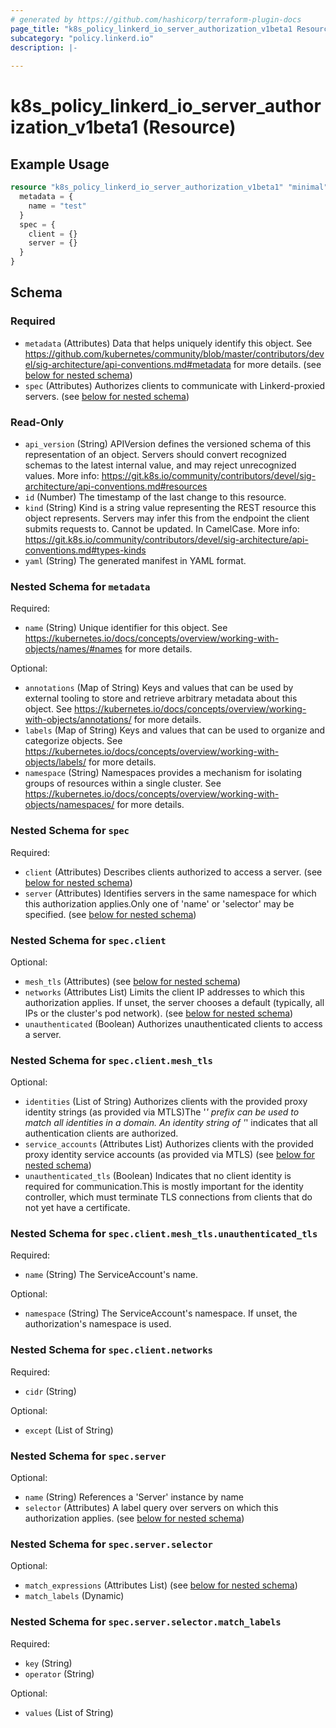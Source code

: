 ```yaml
---
# generated by https://github.com/hashicorp/terraform-plugin-docs
page_title: "k8s_policy_linkerd_io_server_authorization_v1beta1 Resource - terraform-provider-k8s"
subcategory: "policy.linkerd.io"
description: |-
  
---
```


# k8s_policy_linkerd_io_server_authorization_v1beta1 (Resource)



## Example Usage

```terraform
resource "k8s_policy_linkerd_io_server_authorization_v1beta1" "minimal" {
  metadata = {
    name = "test"
  }
  spec = {
    client = {}
    server = {}
  }
}
```

<!-- schema generated by tfplugindocs -->
## Schema

### Required

- `metadata` (Attributes) Data that helps uniquely identify this object. See https://github.com/kubernetes/community/blob/master/contributors/devel/sig-architecture/api-conventions.md#metadata for more details. (see [below for nested schema](#nestedatt--metadata))
- `spec` (Attributes) Authorizes clients to communicate with Linkerd-proxied servers. (see [below for nested schema](#nestedatt--spec))

### Read-Only

- `api_version` (String) APIVersion defines the versioned schema of this representation of an object. Servers should convert recognized schemas to the latest internal value, and may reject unrecognized values. More info: https://git.k8s.io/community/contributors/devel/sig-architecture/api-conventions.md#resources
- `id` (Number) The timestamp of the last change to this resource.
- `kind` (String) Kind is a string value representing the REST resource this object represents. Servers may infer this from the endpoint the client submits requests to. Cannot be updated. In CamelCase. More info: https://git.k8s.io/community/contributors/devel/sig-architecture/api-conventions.md#types-kinds
- `yaml` (String) The generated manifest in YAML format.

<a id="nestedatt--metadata"></a>
### Nested Schema for `metadata`

Required:

- `name` (String) Unique identifier for this object. See https://kubernetes.io/docs/concepts/overview/working-with-objects/names/#names for more details.

Optional:

- `annotations` (Map of String) Keys and values that can be used by external tooling to store and retrieve arbitrary metadata about this object. See https://kubernetes.io/docs/concepts/overview/working-with-objects/annotations/ for more details.
- `labels` (Map of String) Keys and values that can be used to organize and categorize objects. See https://kubernetes.io/docs/concepts/overview/working-with-objects/labels/ for more details.
- `namespace` (String) Namespaces provides a mechanism for isolating groups of resources within a single cluster. See https://kubernetes.io/docs/concepts/overview/working-with-objects/namespaces/ for more details.


<a id="nestedatt--spec"></a>
### Nested Schema for `spec`

Required:

- `client` (Attributes) Describes clients authorized to access a server. (see [below for nested schema](#nestedatt--spec--client))
- `server` (Attributes) Identifies servers in the same namespace for which this authorization applies.Only one of 'name' or 'selector' may be specified. (see [below for nested schema](#nestedatt--spec--server))

<a id="nestedatt--spec--client"></a>
### Nested Schema for `spec.client`

Optional:

- `mesh_tls` (Attributes) (see [below for nested schema](#nestedatt--spec--client--mesh_tls))
- `networks` (Attributes List) Limits the client IP addresses to which this authorization applies. If unset, the server chooses a default (typically, all IPs or the cluster's pod network). (see [below for nested schema](#nestedatt--spec--client--networks))
- `unauthenticated` (Boolean) Authorizes unauthenticated clients to access a server.

<a id="nestedatt--spec--client--mesh_tls"></a>
### Nested Schema for `spec.client.mesh_tls`

Optional:

- `identities` (List of String) Authorizes clients with the provided proxy identity strings (as provided via MTLS)The '*' prefix can be used to match all identities in a domain. An identity string of '*' indicates that all authentication clients are authorized.
- `service_accounts` (Attributes List) Authorizes clients with the provided proxy identity service accounts (as provided via MTLS) (see [below for nested schema](#nestedatt--spec--client--mesh_tls--service_accounts))
- `unauthenticated_tls` (Boolean) Indicates that no client identity is required for communication.This is mostly important for the identity controller, which must terminate TLS connections from clients that do not yet have a certificate.

<a id="nestedatt--spec--client--mesh_tls--service_accounts"></a>
### Nested Schema for `spec.client.mesh_tls.unauthenticated_tls`

Required:

- `name` (String) The ServiceAccount's name.

Optional:

- `namespace` (String) The ServiceAccount's namespace. If unset, the authorization's namespace is used.



<a id="nestedatt--spec--client--networks"></a>
### Nested Schema for `spec.client.networks`

Required:

- `cidr` (String)

Optional:

- `except` (List of String)



<a id="nestedatt--spec--server"></a>
### Nested Schema for `spec.server`

Optional:

- `name` (String) References a 'Server' instance by name
- `selector` (Attributes) A label query over servers on which this authorization applies. (see [below for nested schema](#nestedatt--spec--server--selector))

<a id="nestedatt--spec--server--selector"></a>
### Nested Schema for `spec.server.selector`

Optional:

- `match_expressions` (Attributes List) (see [below for nested schema](#nestedatt--spec--server--selector--match_expressions))
- `match_labels` (Dynamic)

<a id="nestedatt--spec--server--selector--match_expressions"></a>
### Nested Schema for `spec.server.selector.match_labels`

Required:

- `key` (String)
- `operator` (String)

Optional:

- `values` (List of String)


